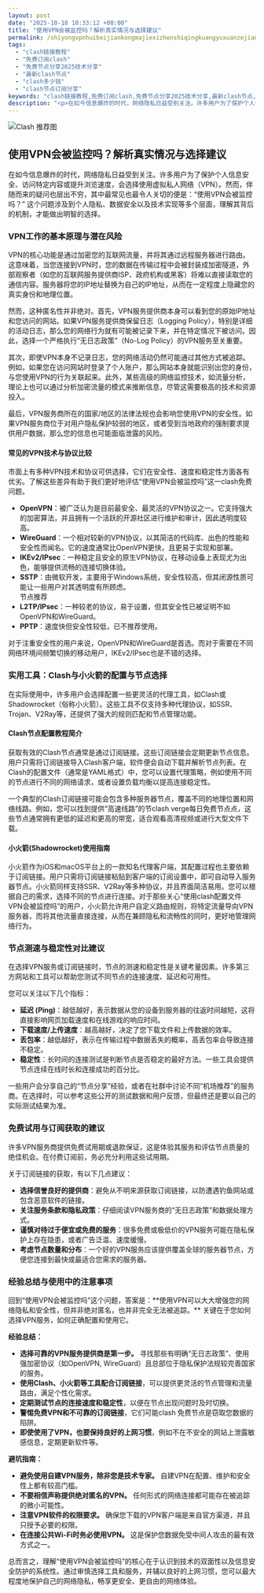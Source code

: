 ```yaml
---
layout: post
date: "2025-10-18 10:33:12 +08:00"
title: "使用VPN会被监控吗？解析真实情况与选择建议"
permalink: /shiyongvpnhuibeijiankongmajiexizhenshiqingkuangyuxuanzejianyi/
tags:
  - "clash链接教程"
  - "免费订阅clash"
  - "免费节点分享2025技术分享"
  - "最新clash节点"
  - "clash多少钱"
  - "clash节点订阅分享"
keywords: "clash链接教程,免费订阅clash,免费节点分享2025技术分享,最新clash节点,clash多少钱,clash节点订阅分享"
description: "<p>在如今信息爆炸的时代，网络隐私日益受到关注。许多用户为了保护个人信息安全、访问特定内容或提升浏览速度，会选择使用虚拟私人网络（VPN）。然而，伴随而来的疑问也层出不穷，其中最常见也最令人关切的便是：“使用VPN会被监控吗？” 这个问题涉及到个人隐私、数据安全以及技术实现等多个层面，理解其背后的机制，才能做出明智的选择。</p>"
---
```


![Clash 推荐图](https://clashjd.github.io/assets/img/节点订阅地址.png)

## 使用VPN会被监控吗？解析真实情况与选择建议

<p>在如今信息爆炸的时代，网络隐私日益受到关注。许多用户为了保护个人信息安全、访问特定内容或提升浏览速度，会选择使用虚拟私人网络（VPN）。然而，伴随而来的疑问也层出不穷，其中最常见也最令人关切的便是：“使用VPN会被监控吗？” 这个问题涉及到个人隐私、数据安全以及技术实现等多个层面，理解其背后的机制，才能做出明智的选择。</p>
<h3>VPN工作的基本原理与潜在风险</h3>
<p>VPN的核心功能是通过加密您的互联网流量，并将其通过远程服务器进行路由。这意味着，当您连接到VPN时，您的数据在传输过程中会被封装成加密隧道，外部观察者（如您的互联网服务提供商ISP、政府机构或黑客）将难以直接读取您的通信内容。服务器将您的IP地址替换为自己的IP地址，从而在一定程度上隐藏您的真实身份和地理位置。</p>
<p>然而，这种匿名性并非绝对。首先，VPN服务提供商本身可以看到您的原始IP地址和您访问的网站。如果VPN服务提供商保留日志（Logging Policy），特别是详细的活动日志，那么您的网络行为就有可能被记录下来，并在特定情况下被访问。因此，选择一个严格执行“无日志政策”（No-Log Policy）的VPN服务至关重要。</p>
<p>其次，即使VPN本身不记录日志，您的网络活动仍然可能通过其他方式被追踪。例如，如果您在访问网站时登录了个人账户，那么网站本身就能识别出您的身份，与您使用VPN的行为关联起来。此外，某些高级的网络监控技术，如流量分析，理论上也可以通过分析加密流量的模式来推断信息，尽管这需要极高的技术和资源投入。</p>
<p>最后，VPN服务商所在的国家/地区的法律法规也会影响您使用VPN的安全性。如果VPN服务商位于对用户隐私保护较弱的地区，或者受到当地政府的强制要求提供用户数据，那么您的信息也可能面临泄露的风险。</p>
<h4>常见的VPN技术与协议比较</h4>
<p>市面上有多种VPN技术和协议可供选择，它们在安全性、速度和稳定性方面各有优劣。了解这些差异有助于我们更好地评估“使用VPN会被监控吗”这一clash免费问题。</p>
<ul>
<li><strong>OpenVPN</strong>：被广泛认为是目前最安全、最灵活的VPN协议之一。它支持强大的加密算法，并且拥有一个活跃的开源社区进行维护和审计，因此透明度较高。</li>
<li><strong>WireGuard</strong>：一个相对较新的VPN协议，以其简洁的代码库、出色的性能和安全性而闻名。它的速度通常比OpenVPN更快，且更易于实现和部署。</li>
<li><strong>IKEv2/IPsec</strong>：一种稳定且安全的原生VPN协议，在移动设备上表现尤为出色，能够提供流畅的连接切换体验。</li>
<li><strong>SSTP</strong>：由微软开发，主要用于Windows系统，安全性较高，但其闭源性质可能让一些用户对其透明度有所顾虑。</li>
节点推荐<li><strong>L2TP/IPsec</strong>：一种较老的协议，易于设置，但其安全性已被证明不如OpenVPN和WireGuard。</li>
<li><strong>PPTP</strong>：速度快但安全性较低，已不推荐使用。</li>
</ul>
<p>对于注重安全性的用户来说，OpenVPN和WireGuard是首选。而对于需要在不同网络环境间频繁切换的移动用户，IKEv2/IPsec也是不错的选择。</p>
<h3>实用工具：Clash与小火箭的配置与节点选择</h3>
<p>在实际使用中，许多用户会选择配置一些更灵活的代理工具，如Clash或Shadowrocket（俗称小火箭）。这些工具不仅支持多种代理协议，如SSR、Trojan、V2Ray等，还提供了强大的规则匹配和节点管理功能。</p>
<h4>Clash节点配置教程简介</h4>
<p>获取有效的Clash节点通常是通过订阅链接。这些订阅链接会定期更新节点信息。用户只需将订阅链接导入Clash客户端，软件便会自动下载并解析节点列表。在Clash的配置文件（通常是YAML格式）中，您可以设置代理策略，例如使用不同的节点进行不同的网络请求，或者设置负载均衡以提高连接稳定性。</p>
<p>一个典型的Clash订阅链接可能会包含多种服务器节点，覆盖不同的地理位置和网络线路。例如，您可以找到提供“高速线路”的节clash verge每日免费节点点，这些节点通常拥有更低的延迟和更高的带宽，适合观看高清视频或进行大型文件下载。</p>
<h4>小火箭(Shadowrocket)使用指南</h4>
<p>小火箭作为iOS和macOS平台上的一款知名代理客户端，其配置过程也主要依赖于订阅链接。用户只需将订阅链接粘贴到客户端的订阅设置中，即可自动导入服务器节点。小火箭同样支持SSR、V2Ray等多种协议，并且界面简洁易用。您可以根据自己的需求，选择不同的节点进行连接。对于那些关心“使用clash配置文件VPN会被监控吗”的用户，小火箭允许用户自定义路由规则，将特定流量导向VPN服务器，而将其他流量直接连接，从而在兼顾隐私和流畅性的同时，更好地管理网络行为。</p>
<h3>节点测速与稳定性对比建议</h3>
<p>在选择VPN服务或订阅链接时，节点的测速和稳定性是关键考量因素。许多第三方网站和工具可以帮助您测试不同节点的连接速度、延迟和可用性。</p>
<p>您可以关注以下几个指标：</p>
<ul>
<li><strong>延迟 (Ping)</strong>：越低越好，表示数据从您的设备到服务器的往返时间越短，这将直接影响网页加载速度和在线游戏的响应时间。</li>
<li><strong>下载速度/上传速度</strong>：越高越好，决定了您下载文件和上传数据的效率。</li>
<li><strong>丢包率</strong>：越低越好，表示在传输过程中数据丢失的概率，高丢包率会导致连接不稳定。</li>
<li><strong>稳定性</strong>：长时间的连接测试是判断节点是否稳定的最好方法。一些工具会提供节点连续在线时长和连接成功的百分比。</li>
</ul>
<p>一些用户会分享自己的“节点分享”经验，或者在社群中讨论不同“机场推荐”的服务商。在选择时，可以参考这些公开的测试数据和用户反馈，但最终还是要以自己的实际测试结果为准。</p>
<h3>免费试用与订阅获取的建议</h3>
<p>许多VPN服务商提供免费试用期或退款保证，这是体验其服务和评估节点质量的绝佳机会。在付费订阅前，务必充分利用这些试用期。</p>
<p>关于订阅链接的获取，有以下几点建议：</p>
<ul>
<li><strong>选择信誉良好的提供商</strong>：避免从不明来源获取订阅链接，以防遭遇钓鱼网站或包含恶意软件的链接。</li>
<li><strong>关注服务条款和隐私政策</strong>：仔细阅读VPN服务商的“无日志政策”和数据处理方式。</li>
<li><strong>谨慎对待过于便宜或免费的服务</strong>：很多免费或极低价的VPN服务可能在隐私保护上存在隐患，或者广告泛滥、速度缓慢。</li>
<li><strong>考虑节点数量和分布</strong>：一个好的VPN服务应该提供覆盖全球的服务器节点，方便您连接到最快或最适合您需求的服务器。</li>
</ul>
<h3>经验总结与使用中的注意事项</h3>
<p>回到“使用VPN会被监控吗”这个问题，答案是：**使用VPN可以大大增强您的网络隐私和安全性，但并非绝对匿名，也并非完全无法被追踪。** 关键在于您如何选择VPN服务，如何正确配置和使用它。</p>
<p><strong>经验总结：</strong></p>
<ul>
<li><strong>选择可靠的VPN服务提供商是第一步。</strong> 寻找那些有明确“无日志政策”、使用强加密协议（如OpenVPN, WireGuard）且总部位于隐私保护法规较完善国家的服务。</li>
<li><strong>使用Clash、小火箭等工具配合订阅链接</strong>，可以提供更灵活的节点管理和流量路由，满足个性化需求。</li>
<li><strong>定期测试节点的连接速度和稳定性</strong>，以便在节点出现问题时及时切换。</li>
<li><strong>警惕免费VPN和不可靠的订阅链接</strong>，它们可能clash 免费节点是窃取您数据的陷阱。</li>
<li><strong>即使使用了VPN，也要保持良好的上网习惯</strong>，例如不在不安全的网站上泄露敏感信息，定期更新软件等。</li>
</ul>
<p><strong>避坑指南：</strong></p>
<ul>
<li><strong>避免使用自建VPN服务，除非您是技术专家。</strong> 自建VPN在配置、维护和安全性上都有较高门槛。</li>
<li><strong>不要相信声称提供绝对匿名的VPN。</strong> 任何形式的网络连接都可能存在被追踪的微小可能性。</li>
<li><strong>注意VPN软件的权限要求。</strong> 确保您下载的VPN客户端是来自官方渠道，并且只授予必要的权限。</li>
<li><strong>在连接公共Wi-Fi时务必使用VPN。</strong> 这是保护您数据免受中间人攻击的最有效方式之一。</li>
</ul>
<p>总而言之，理解“使用VPN会被监控吗”的核心在于认识到技术的双面性以及信息安全防护的系统性。通过审慎选择工具和服务，并辅以良好的上网习惯，您可以最大程度地保护自己的网络隐私，畅享更安全、更自由的网络体验。</p>
